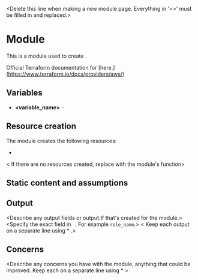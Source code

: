 <Delete this line when making a new module page. Everything in '<>' must be filled in and replaced.>

# <module name> Module
This is a module used to create <AWS resources module will create>.

Official Terraform documentation for <Whatever you are creating> [here.](https://www.terraform.io/docs/providers/aws/<fill in link>)

## Variables
* **<variable_name>** - <Description of the variable. Repeat for all variables.>

## Resource creation
The module creates the following resources:
* <List resources that are created by the module>
< If there are no resources created, replace with the module's function>

## Static content and assumptions
<describe any static variables used and assumptions about the module.>
<Keep each assumption on a static line using * .>

## Output
<Describe any output fields or output.tf that's created for the module.>
<Specify the exact field in ` `. For example `role_name`.>
< Keep each output on a separate line using * .>

## Concerns
<Describe any concerns you have with the module, anything that could be improved. Keep each on a separate line using * >
